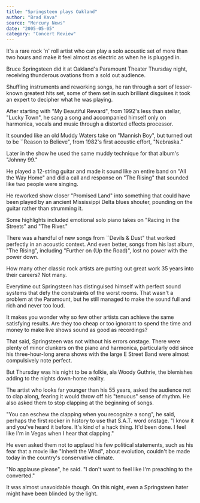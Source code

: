```yaml
---
title: "Springsteen plays Oakland"
author: "Brad Kava"
source: "Mercury News"
date: "2005-05-05"
category: "Concert Review"
---
```


It's a rare rock 'n' roll artist who can play a solo acoustic set of more than two hours and make it feel almost as electric as when he is plugged in.

Bruce Springsteen did it at Oakland's Paramount Theater Thursday night, receiving thunderous ovations from a sold out audience.

Shuffling instruments and reworking songs, he ran through a sort of lesser- known greatest hits set, some of them set in such brilliant disguises it took an expert to decipher what he was playing.

After starting with "My Beautiful Reward", from 1992's less than stellar, "Lucky Town", he sang a song and accompanied himself only on harmonica, vocals and music through a distorted effects processor.

It sounded like an old Muddy Waters take on "Mannish Boy", but turned out to be ``Reason to Believe", from 1982's first acoustic effort, "Nebraska."

Later in the show he used the same muddy technique for that album's "Johnny 99."

He played a 12-string guitar and made it sound like an entire band on "All the Way Home" and did a call and response on "The Rising" that sounded like two people were singing.

He reworked show closer "Promised Land" into something that could have been played by an ancient Mississippi Delta blues shouter, pounding on the guitar rather than strumming it.

Some highlights included emotional solo piano takes on "Racing in the Streets" and "The River."

There was a handful of new songs from ``Devils & Dust" that worked perfectly in an acoustic context. And even better, songs from his last album, "The Rising", including "Further on (Up the Road)", lost no power with the power down.

How many other classic rock artists are putting out great work 35 years into their careers? Not many.

Everytime out Springsteen has distinguised himself with perfect sound systems that defy the constraints of the worst rooms. That wasn't a problem at the Paramount, but he still managed to make the sound full and rich and never too loud.

It makes you wonder why so few other artists can achieve the same satisfying results. Are they too cheap or too ignorant to spend the time and money to make live shows sound as good as recordings?

That said, Springsteen was not without his errors onstage. There were plenty of minor clunkers on the piano and harmonica, particularly odd since his three-hour-long arena shows with the large E Street Band were almost compulsively note perfect.

But Thursday was his night to be a folkie, ala Woody Guthrie, the blemishes adding to the nights down-home reality.

The artist who looks far younger than his 55 years, asked the audience not to clap along, fearing it would throw off his "tenuous" sense of rhythm. He also asked them to stop clapping at the beginning of songs.

"You can eschew the clapping when you recognize a song", he said, perhaps the first rocker in history to use that S.A.T. word onstage. "I know it and you've heard it before. It's kind of a hack thing. It'd been done. I feel like I'm in Vegas when I hear that clapping."

He even asked them not to applaud his few political statements, such as his fear that a movie like "Inherit the Wind", about evolution, couldn't be made today in the country's conservative climate.

"No applause please", he said. "I don't want to feel like I'm preaching to the converted."

It was almost unavoidable though. On this night, even a Springsteen hater might have been blinded by the light.
